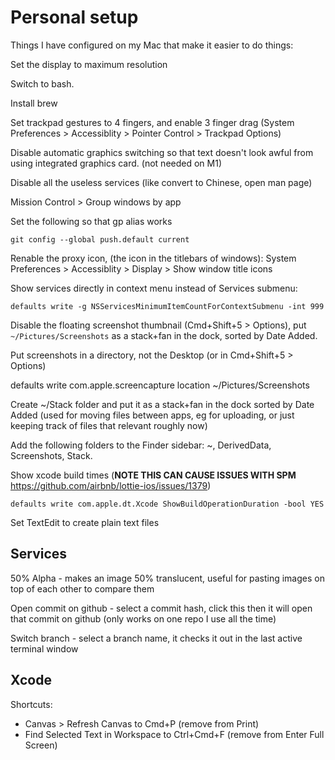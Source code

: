 # Personal setup

Things I have configured on my Mac that make it easier to do things:

Set the display to maximum resolution

Switch to bash.

Install brew

Set trackpad gestures to 4 fingers, and enable 3 finger drag (System Preferences > Accessiblity > Pointer Control > Trackpad Options)

Disable automatic graphics switching so that text doesn't look awful from using integrated graphics card. (not needed on M1)

Disable all the useless services (like convert to Chinese, open man page)

Mission Control > Group windows by app

Set the following so that gp alias works

    git config --global push.default current

Renable the proxy icon, (the icon in the titlebars of windows): System Preferences > Accessiblity > Display > Show window title icons

Show services directly in context menu instead of Services submenu:

    defaults write -g NSServicesMinimumItemCountForContextSubmenu -int 999
    
Disable the floating screenshot thumbnail (Cmd+Shift+5 > Options), put `~/Pictures/Screenshots` as a stack+fan in the dock, sorted by Date Added.
    
Put screenshots in a directory, not the Desktop (or in Cmd+Shift+5 > Options)

defaults write com.apple.screencapture location ~/Pictures/Screenshots
    
Create ~/Stack folder and put it as a stack+fan in the dock sorted by Date Added (used for moving files between apps, eg for uploading, or just keeping track of files that relevant roughly now)

Add the following folders to the Finder sidebar: ~, DerivedData, Screenshots, Stack.
    
Show xcode build times (**NOTE THIS CAN CAUSE ISSUES WITH SPM** https://github.com/airbnb/lottie-ios/issues/1379)

    defaults write com.apple.dt.Xcode ShowBuildOperationDuration -bool YES
    
Set TextEdit to create plain text files
    
## Services
50% Alpha - makes an image 50% translucent, useful for pasting images on top of each other to compare them

Open commit on github - select a commit hash, click this then it will open that commit on github (only works on one repo I use all the time)

Switch branch - select a branch name, it checks it out in the last active terminal window

## Xcode

Shortcuts:
* Canvas > Refresh Canvas to Cmd+P (remove from Print)
* Find Selected Text in Workspace to Ctrl+Cmd+F (remove from Enter Full Screen)

